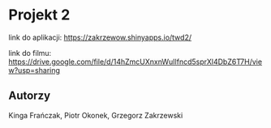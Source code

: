 # Projekt 2

link do aplikacji:
https://zakrzewow.shinyapps.io/twd2/

link do filmu:
https://drive.google.com/file/d/14hZmcUXnxnWuIlfncd5sprXl4DbZ6T7H/view?usp=sharing

## Autorzy
Kinga Frańczak, Piotr Okonek, Grzegorz Zakrzewski
